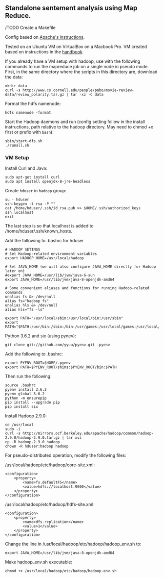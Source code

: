 ## Standalone sentement analysis using Map Reduce. 

/TODO Create a Makefile

Config based on [Apache's instructions](https://hadoop.apache.org/docs/stable/hadoop-project-dist/hadoop-common/SingleCluster.html).

Tested on an Ubuntu VM on VirtualBox on a Macbook Pro. VM created 
based on instructions in the [handbook](http://cyberaide.org/papers/vonLaszewski-bigdata.pdf).

If you already have a VM setup with hadoop, use with the following commands to run 
the mapreduce job on a single node in pseudo mode. First, in the same directory 
where the scripts in this directory are, download the data:
```
mkdir data
curl -s http://www.cs.cornell.edu/people/pabo/movie-review-data/review_polarity.tar.gz | tar -xz -C data
```
Format the hdfs namenode:
```
hdfs namenode -format
```
Start the Hadoop daemons and run (config setting follow in the install instructions, 
path relative to the hadoop directory. May need to chmod +x first or prefix with `bash`):
```
sbin/start-dfs.sh
./runall.sh
```

### VM Setup

Install Curl and Java:
```
sudo apt-get install curl
sudo apt install openjdk-8-jre-headless
```
Create `hduser` in `hadoop` group:
```
su - hduser
ssh-keygen -t rsa -P ""
cat /home/hduser/.ssh/id_rsa.pub >> $HOME/.ssh/authorized_keys
ssh localhost
exit
```
The last step is so that localhost is added to /home/hduser/.ssh/known_hosts.

Add the following to .bashrc for hduser
```
# HADOOP SETINGS
# Set Hadoop-related environment variables
export HADOOP_HOME=/usr/local/hadoop

# Set JAVA_HOME (we will also configure JAVA_HOME directly for Hadoop later on)
#export JAVA_HOME=/usr/lib/jvm/java-6-sun
export JAVA_HOME=/usr/lib/jvm/java-8-openjdk-amd64

# Some convenient aliases and functions for running Hadoop-related commands
unalias fs &> /dev/null
alias fs="hadoop fs"
unalias hls &> /dev/null
alias hls="fs -ls"

export PATH="/usr/local/sbin:/usr/local/bin:/usr/sbin"
export PATH="$PATH:/usr/bin:/sbin:/bin:/usr/games:/usr/local/games:/usr/local/hadoop/bin:."
```

Python 3.6.2 and six (using pynev):
```
git clone git://github.com/yyuu/pyenv.git .pyenv
```
Add the following to .bashrc:
```
export PYENV_ROOT=$HOME/.pyenv
export PATH=$PYENV_ROOT/shims:$PYENV_ROOT/bin:$PATH
```

Then run the following:
```
source .bashrc
pyenv install 3.6.2
pyenv global 3.6.2
python -m ensurepip
pip install --upgrade pip
pip install six
```

Install Hadoop 2.9.0:
```
cd /usr/local
sudo -i
curl -s http://mirrors.ocf.berkeley.edu/apache/hadoop/common/hadoop-2.9.0/hadoop-2.9.0.tar.gz | tar xvz
cp -R hadoop-2.9.0 hadoop
chown -R hduser:hadoop hadoop
```
For pseudo-distributed operation, modify the following files:

/usr/local/hadoop/etc/hadoop/core-site.xml:
```
<configuration>
    <property>
        <name>fs.defaultFS</name>
        <value>hdfs://localhost:9000</value>
    </property>
</configuration>
```

/usr/local/hadoop/etc/hadoop/hdfs-site.xml:
```
<configuration>
    <property>
        <name>dfs.replication</name>
        <value>1</value>
    </property>
</configuration>
```
Change the line in /usr/local/hadoop/etc/hadoop/hadoop_env.sh to:
```
export JAVA_HOME=/usr/lib/jvm/java-8-openjdk-amd64
```
Make hadoop_env.sh executable:
```
chmod +x /usr/local/hadoop/etc/hadoop/hadoop-env.sh
```





